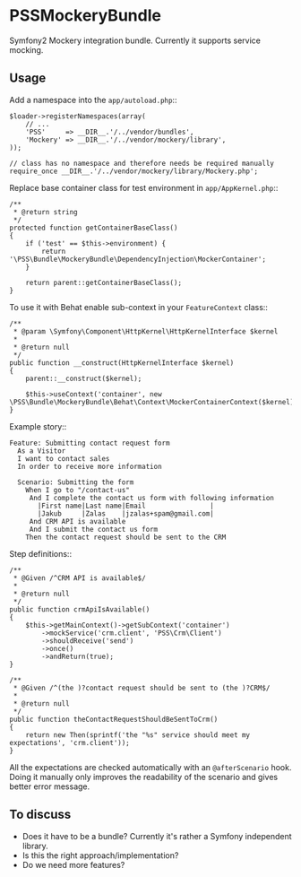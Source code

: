 PSSMockeryBundle
================

Symfony2 Mockery integration bundle. Currently it supports service mocking.

Usage
-----

Add a namespace into the `app/autoload.php`::

    $loader->registerNamespaces(array(
        // ...
        'PSS'     => __DIR__.'/../vendor/bundles',
        'Mockery' => __DIR__.'/../vendor/mockery/library',
    ));

    // class has no namespace and therefore needs be required manually
    require_once __DIR__.'/../vendor/mockery/library/Mockery.php';

Replace base container class for test environment in `app/AppKernel.php`::

    /**
     * @return string
     */
    protected function getContainerBaseClass()
    {
        if ('test' == $this->environment) {
            return '\PSS\Bundle\MockeryBundle\DependencyInjection\MockerContainer';
        }

        return parent::getContainerBaseClass();
    }

To use it with Behat enable sub-context in your `FeatureContext` class::

    /**
     * @param \Symfony\Component\HttpKernel\HttpKernelInterface $kernel
     *
     * @return null
     */
    public function __construct(HttpKernelInterface $kernel)
    {
        parent::__construct($kernel);

        $this->useContext('container', new \PSS\Bundle\MockeryBundle\Behat\Context\MockerContainerContext($kernel));
    }

Example story::

    Feature: Submitting contact request form
      As a Visitor
      I want to contact sales
      In order to receive more information

      Scenario: Submitting the form
        When I go to "/contact-us"
         And I complete the contact us form with following information
           |First name|Last name|Email                |
           |Jakub     |Zalas    |jzalas+spam@gmail.com|
         And CRM API is available
         And I submit the contact us form
        Then the contact request should be sent to the CRM

Step definitions::

    /**
     * @Given /^CRM API is available$/
     *
     * @return null
     */
    public function crmApiIsAvailable()
    {
        $this->getMainContext()->getSubContext('container')
            ->mockService('crm.client', 'PSS\Crm\Client')
            ->shouldReceive('send')
            ->once()
            ->andReturn(true);
    }

    /**
     * @Given /^(the )?contact request should be sent to (the )?CRM$/
     *
     * @return null
     */
    public function theContactRequestShouldBeSentToCrm()
    {
        return new Then(sprintf('the "%s" service should meet my expectations', 'crm.client'));
    }

All the expectations are checked automatically with an `@afterScenario` hook. 
Doing it manually only improves the readability of the scenario and gives better
error message.

To discuss
----------

* Does it have to be a bundle? Currently it's rather a Symfony independent library.
* Is this the right approach/implementation?
* Do we need more features?
